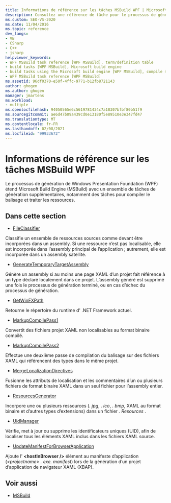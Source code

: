 ```yaml
---
title: Informations de référence sur les tâches MSBuild WPF | Microsoft Docs
description: Consultez une référence de tâche pour le processus de génération Windows Presentation Foundation (WPF), qui étend MSBuild avec des tâches supplémentaires.
ms.custom: SEO-VS-2020
ms.date: 11/04/2016
ms.topic: reference
dev_langs:
- VB
- CSharp
- C++
- jsharp
helpviewer_keywords:
- WPF MSBuild task reference [WPF MSBuild], term/definition table
- build tasks [WPF MSBuild], Microsoft build engine
- build tasks using the Microsoft build engine [WPF MSBuild], compile markup and process resources
- WPF MSBuild task reference [WPF MSBuild]
ms.assetid: 96df0370-e50f-4ffc-9771-b12fb8721143
author: ghogen
ms.author: ghogen
manager: jmartens
ms.workload:
- multiple
ms.openlocfilehash: 94050565e6c5619781434c7a18307bfbf80b51f9
ms.sourcegitcommit: ae6d47b09a439cd0e13180f5e89510e3e347fd47
ms.translationtype: MT
ms.contentlocale: fr-FR
ms.lasthandoff: 02/08/2021
ms.locfileid: "99933672"
---
```

# <a name="wpf-msbuild-task-reference"></a>Informations de référence sur les tâches MSBuild WPF

Le processus de génération de Windows Presentation Foundation (WPF) étend Microsoft Build Engine (MSBuild) avec un ensemble de tâches de génération supplémentaires, notamment des tâches pour compiler le balisage et traiter les ressources.

## <a name="in-this-section"></a>Dans cette section

- [FileClassifier](../msbuild/fileclassifier-task.md)

 Classifie un ensemble de ressources sources comme devant être incorporées dans un assembly. Si une ressource n’est pas localisable, elle est incorporée dans l’assembly principal de l’application ; autrement, elle est incorporée dans un assembly satellite.

- [GenerateTemporaryTargetAssembly](../msbuild/generatetemporarytargetassembly-task.md)

 Génère un assembly si au moins une page XAML d’un projet fait référence à un type déclaré localement dans ce projet. L’assembly généré est supprimé une fois le processus de génération terminé, ou en cas d’échec du processus de génération.

- [GetWinFXPath](../msbuild/getwinfxpath-task.md)

 Retourne le répertoire du runtime d' .NET Framework actuel.

- [MarkupCompilePass1](../msbuild/markupcompilepass1-task.md)

 Convertit des fichiers projet XAML non localisables au format binaire compilé.

- [MarkupCompilePass2](../msbuild/markupcompilepass2-task.md)

 Effectue une deuxième passe de compilation du balisage sur des fichiers XAML qui référencent des types dans le même projet.

- [MergeLocalizationDirectives](../msbuild/mergelocalizationdirectives-task.md)

 Fusionne les attributs de localisation et les commentaires d’un ou plusieurs fichiers de format binaire XAML dans un seul fichier pour l’assembly entier.

- [ResourcesGenerator](../msbuild/resourcesgenerator-task.md)

 Incorpore une ou plusieurs ressources (*. jpg*, *. ico*, *. bmp*, XAML au format binaire et d’autres types d’extensions) dans un fichier *. Resources* .

- [UidManager](../msbuild/uidmanager-task.md)

 Vérifie, met à jour ou supprime les identificateurs uniques (UID), afin de localiser tous les éléments XAML inclus dans les fichiers XAML source.

- [UpdateManifestForBrowserApplication](../msbuild/updatemanifestforbrowserapplication-task.md)

 Ajoute l' **\<hostInBrowser />** élément au manifeste d’application (*\<projectname> . exe. manifest*) lors de la génération d’un projet d’application de navigateur XAML (XBAP).

## <a name="see-also"></a>Voir aussi

- [MSBuild](../msbuild/msbuild.md)